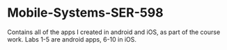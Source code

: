 # Mobile-Systems-SER-598
Contains all of the apps I created in android and iOS, as part of the course work. Labs 1-5 are android apps, 6-10 in iOS.
